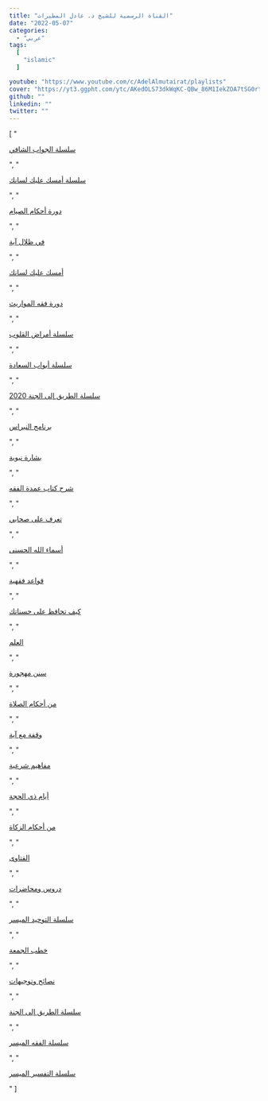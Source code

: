 ```yaml
---
title: "القناة الرسمية للشيخ د. عادل المطيرات"
date: "2022-05-07"
categories:
  - "عربي"
tags:
  [
    "islamic"
  ]

youtube: "https://www.youtube.com/c/AdelAlmutairat/playlists"
cover: "https://yt3.ggpht.com/ytc/AKedOLS73dkWqKC-QBw_86M1IekZOA7tSG0rtRdH_00pew=s88-c-k-c0x00ffffff-no-rj"
github: ""
linkedin: ""
twitter: ""
---
```

[
    "<p><a href='https://www.youtube.com/watch?v=nDnNjDkwp4I&list=PL2Pus4IS-aDi0LbkXO433qRpp1FSdF1Yp'>سلسلة الجواب الشافي</a></p>",
    "<p><a href='https://www.youtube.com/watch?v=9v1Uy-mI3h4&list=PL2Pus4IS-aDibUvhGTjSSLf-t1ScRiS2P'>سلسلة أمسك عليك لسانك</a></p>",
    "<p><a href='https://www.youtube.com/watch?v=4jIxkwU29kQ&list=PL2Pus4IS-aDjKR2RmmX3YXU1QphIJcRes'>دورة أحكام الصيام</a></p>",
    "<p><a href='https://www.youtube.com/watch?v=mw0ceHWKi88&list=PL2Pus4IS-aDh5oEQ1aBL7EcHUafe_ShoC'>في ظلال آية</a></p>",
    "<p><a href='https://www.youtube.com/watch?v=CaLXT45G93Q&list=PL2Pus4IS-aDhdOA7ITGeRYBOs0IBiqhPV'>أمسك عليك لسانك</a></p>",
    "<p><a href='https://www.youtube.com/watch?v=FDJM0RV4n6Y&list=PL2Pus4IS-aDjrj8_G4HS0VNEI0ILNHYoJ'>دورة فقه المواريث</a></p>",
    "<p><a href='https://www.youtube.com/watch?v=8dwFNUl2B5w&list=PL2Pus4IS-aDiKq4a-F8FqijQa3W1vK9Yt'>سلسلة أمراض القلوب</a></p>",
    "<p><a href='https://www.youtube.com/watch?v=J2OBkVm8xeE&list=PL2Pus4IS-aDiVRbyDFfHaPH2nD_JXTv7z'>سلسلة أبواب السعادة</a></p>",
    "<p><a href='https://www.youtube.com/watch?v=mOrmfY30Tww&list=PL2Pus4IS-aDhI0VqJm3M8dN0rYPYLQGTI'>سلسلة الطريق إلى الجنة 2020</a></p>",
    "<p><a href='https://www.youtube.com/watch?v=KtJEHDIcruI&list=PL2Pus4IS-aDggvx22ydTq8tllPQzOtBfa'>برنامج النبراس</a></p>",
    "<p><a href='https://www.youtube.com/watch?v=Feilzu48JAw&list=PL2Pus4IS-aDjnIaEPmvj9q9prtDWLgTdV'>بشارة نبوية</a></p>",
    "<p><a href='https://www.youtube.com/watch?v=ezugFPOir1I&list=PL2Pus4IS-aDijJQQiy9US_SXPJtX6qZQ0'>شرح كتاب عمدة الفقه</a></p>",
    "<p><a href='https://www.youtube.com/watch?v=hCw8-nfkr48&list=PL2Pus4IS-aDhP3hx7h4yY4pK50i0BcqlN'>تعرف على صحابي</a></p>",
    "<p><a href='https://www.youtube.com/watch?v=bAlyqwWXOjI&list=PL2Pus4IS-aDg_QaJPYW-JFdYRuCdz9WcR'>أسماء الله الحسنى</a></p>",
    "<p><a href='https://www.youtube.com/watch?v=SCKTX6Evcq0&list=PL2Pus4IS-aDiKZ8M_XdtrxraqUfcLZgpp'>قواعد فقهية</a></p>",
    "<p><a href='https://www.youtube.com/watch?v=jF1FiVvu6dg&list=PL2Pus4IS-aDjSy1J7E0kAPoc3JkKGTGjp'>كيف تحافظ على حسناتك</a></p>",
    "<p><a href='https://www.youtube.com/watch?v=WQlC9Ef105A&list=PL2Pus4IS-aDjY9aYZk1_ia-2RqNF9cofH'>العلم</a></p>",
    "<p><a href='https://www.youtube.com/watch?v=Qrxs-1-rG6U&list=PL2Pus4IS-aDiWQK9mhzTRb3u-1CyG5JWC'>سنن مهجورة</a></p>",
    "<p><a href='https://www.youtube.com/watch?v=hzF8pyRnIoI&list=PL2Pus4IS-aDhgzugbVetK4gABCDw8qGP3'>من أحكام الصلاة</a></p>",
    "<p><a href='https://www.youtube.com/watch?v=vZ_qvgG5t7o&list=PL2Pus4IS-aDi5pSafOm6Lb2nDUfaLaZYh'>وقفة مع آية</a></p>",
    "<p><a href='https://www.youtube.com/watch?v=780zVfaNNkg&list=PL2Pus4IS-aDgBrRcgbA3n_PlnfuQk9cfX'>مفاهيم شرعية</a></p>",
    "<p><a href='https://www.youtube.com/watch?v=mk95ka2o2BA&list=PL2Pus4IS-aDj8DcjOUdprvUZndeg_nLFM'>أيام ذي الحجة</a></p>",
    "<p><a href='https://www.youtube.com/watch?v=k8gn96M7OMk&list=PL2Pus4IS-aDgCv_YVxYzl0y6YL0infEYs'>من أحكام الزكاة</a></p>",
    "<p><a href='https://www.youtube.com/watch?v=iSPdBM8Ol7c&list=PL2Pus4IS-aDhTGtk6jtabBszNify-hW_r'>الفتاوى</a></p>",
    "<p><a href='https://www.youtube.com/watch?v=zwtJCGvQfX8&list=PL2Pus4IS-aDiKNGyXLuOxJPLMztwcwgV4'>دروس ومحاضرات</a></p>",
    "<p><a href='https://www.youtube.com/watch?v=_ax-b2U_heI&list=PL2Pus4IS-aDhthpqOXlBi2WWTWsh5E35O'>سلسلة التوحيد الميسر</a></p>",
    "<p><a href='https://www.youtube.com/watch?v=ehPLvOhGDl8&list=PL2Pus4IS-aDgqmkwqVNsiuQ5aqt8jxDbh'>خطب الجمعة</a></p>",
    "<p><a href='https://www.youtube.com/watch?v=4U1DPnuJQ6w&list=PL2Pus4IS-aDhyR4BtUv19V4FZ3pJBS5Ux'>نصائح وتوجيهات</a></p>",
    "<p><a href='https://www.youtube.com/watch?v=4R4vuIIFaSI&list=PL2Pus4IS-aDhm8g_d27jV_vvxhba8w--W'>سلسلة الطريق إلى الجنة</a></p>",
    "<p><a href='https://www.youtube.com/watch?v=u8Yr_kkfwZo&list=PL2Pus4IS-aDhcmLKTuh0Is8luhHCVzy4g'>سلسلة الفقه الميسر</a></p>",
    "<p><a href='https://www.youtube.com/watch?v=63urlN1-pfA&list=PL2Pus4IS-aDgmg5kYVMtHK8_ze__s-vk2'>سلسلة التفسير الميسر</a></p>"
]